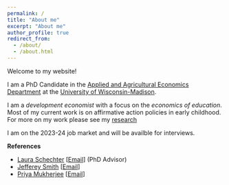 ```yaml
---
permalink: /
title: "About me"
excerpt: "About me"
author_profile: true
redirect_from: 
  - /about/
  - /about.html
---
```


Welcome to my website!

I am a PhD Candidate in the [Applied and Agricultural Economics Department](https://aae.wisc.edu) at the [University of Wisconsin-Madison](https://www.wisc.edu). 

I am a *development economist* with a focus on the *economics of education*. Most of my current work is on affirmative action policies in early childhood. For more on my work please see my [research](/_pages/research.md)

I am on the 2023-24 job market and will be availble for interviews. 

**References**
  - [Laura Schechter](https://aae.wisc.edu/faculty/lschechter/) [[Email](lschchter@wisc.edu)] (PhD Advisor)
  - [Jefferey Smith](https://econ.wisc.edu/staff/smith-jeffrey/) [[Email](econjeff@ssc.wisc.edu)]
  - [Priya Mukherjee](https://aae.wisc.edu/faculty/pmukherjee7/) [[Email](priya.mukherjee@wisc.edu)]
